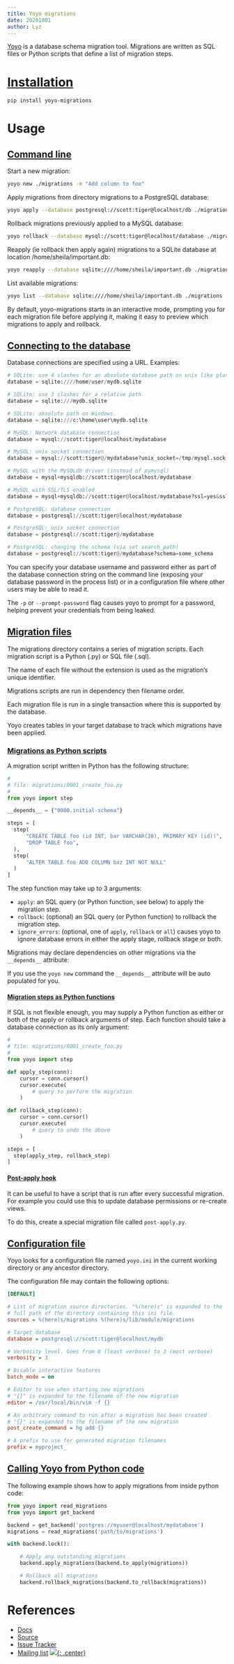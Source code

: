 ```yaml
---
title: Yoyo migrations
date: 20201001
author: Lyz
---
```


[Yoyo](https://ollycope.com/software/yoyo/latest) is a database
schema migration tool. Migrations are written as SQL files or Python scripts
that define a list of migration steps.

# [Installation](https://ollycope.com/software/yoyo/latest/#installation)

```bash
pip install yoyo-migrations
```

# Usage

## [Command line](https://ollycope.com/software/yoyo/latest/#command-line-usage)

Start a new migration:

```bash
yoyo new ./migrations -m "Add column to foo"
```

Apply migrations from directory migrations to a PostgreSQL database:

```bash
yoyo apply --database postgresql://scott:tiger@localhost/db ./migrations
```

Rollback migrations previously applied to a MySQL database:

```bash
yoyo rollback --database mysql://scott:tiger@localhost/database ./migrations
```

Reapply (ie rollback then apply again) migrations to a SQLite database at
location /home/sheila/important.db:

```bash
yoyo reapply --database sqlite:////home/sheila/important.db ./migrations
```

List available migrations:

```bash
yoyo list --database sqlite:////home/sheila/important.db ./migrations
```

By default, yoyo-migrations starts in an interactive mode, prompting you for
each migration file before applying it, making it easy to preview which
migrations to apply and rollback.

## [Connecting to the database](https://ollycope.com/software/yoyo/latest/#connecting-to-a-database)

Database connections are specified using a URL. Examples:

```python
# SQLite: use 4 slashes for an absolute database path on unix like platforms
database = sqlite:////home/user/mydb.sqlite

# SQLite: use 3 slashes for a relative path
database = sqlite:///mydb.sqlite

# SQLite: absolute path on Windows.
database = sqlite:///c:\home\user\mydb.sqlite

# MySQL: Network database connection
database = mysql://scott:tiger@localhost/mydatabase

# MySQL: unix socket connection
database = mysql://scott:tiger@/mydatabase?unix_socket=/tmp/mysql.sock

# MySQL with the MySQLdb driver (instead of pymysql)
database = mysql+mysqldb://scott:tiger@localhost/mydatabase

# MySQL with SSL/TLS enabled
database = mysql+mysqldb://scott:tiger@localhost/mydatabase?ssl=yes&sslca=/path/to/cert

# PostgreSQL: database connection
database = postgresql://scott:tiger@localhost/mydatabase

# PostgreSQL: unix socket connection
database = postgresql://scott:tiger@/mydatabase

# PostgreSQL: changing the schema (via set search_path)
database = postgresql://scott:tiger@/mydatabase?schema=some_schema
```

You can specify your database username and password either as part of the
database connection string on the command line (exposing your database password
in the process list) or in a configuration file where other users may be able to
read it.

The `-p` or `--prompt-password` flag causes yoyo to prompt for a password,
helping prevent your credentials from being leaked.

## [Migration files](https://ollycope.com/software/yoyo/latest/#migration-files)

The migrations directory contains a series of migration scripts. Each migration
script is a Python (.py) or SQL file (.sql).

The name of each file without the extension is used as the migration’s unique identifier.

Migrations scripts are run in dependency then filename order.

Each migration file is run in a single transaction where this is supported by the database.

Yoyo creates tables in your target database to track which migrations have been applied.


### [Migrations as Python scripts](https://ollycope.com/software/yoyo/latest/#migrations-as-python-scripts)

A migration script written in Python has the following structure:

```python
#
# file: migrations/0001_create_foo.py
#
from yoyo import step

__depends__ = {"0000.initial-schema"}

steps = [
  step(
      "CREATE TABLE foo (id INT, bar VARCHAR(20), PRIMARY KEY (id))",
      "DROP TABLE foo",
  ),
  step(
      "ALTER TABLE foo ADD COLUMN baz INT NOT NULL"
  )
]
```

The step function may take up to 3 arguments:

* `apply`: an SQL query (or Python function, see below) to apply the migration
    step.
* `rollback`: (optional) an SQL query (or Python function) to rollback the
    migration step.
* `ignore_errors`: (optional, one of `apply`, `rollback` or `all`) causes yoyo
    to ignore database errors in either the apply stage, rollback stage or
    both.


Migrations may declare dependencies on other migrations via the `__depends__`
attribute:

If you use the `yoyo new` command the `__depends__` attribute will be auto
populated for you.

#### [Migration steps as Python functions](https://ollycope.com/software/yoyo/latest/#migration-steps-as-python-functions)

If SQL is not flexible enough, you may supply a Python function as either or
both of the apply or rollback arguments of step. Each function should take
a database connection as its only argument:

```python
#
# file: migrations/0001_create_foo.py
#
from yoyo import step

def apply_step(conn):
    cursor = conn.cursor()
    cursor.execute(
        # query to perform the migration
    )

def rollback_step(conn):
    cursor = conn.cursor()
    cursor.execute(
        # query to undo the above
    )

steps = [
  step(apply_step, rollback_step)
]
```

#### [Post-apply hook](https://ollycope.com/software/yoyo/latest/#post-apply-hook)

It can be useful to have a script that is run after every successful migration.
For example you could use this to update database permissions or re-create
views.

To do this, create a special migration file called `post-apply.py`.


## [Configuration file](https://ollycope.com/software/yoyo/latest/#configuration-file)

Yoyo looks for a configuration file named `yoyo.ini` in the current working
directory or any ancestor directory.

The configuration file may contain the following options:

```ini
[DEFAULT]

# List of migration source directories. "%(here)s" is expanded to the
# full path of the directory containing this ini file.
sources = %(here)s/migrations %(here)s/lib/module/migrations

# Target database
database = postgresql://scott:tiger@localhost/mydb

# Verbosity level. Goes from 0 (least verbose) to 3 (most verbose)
verbosity = 3

# Disable interactive features
batch_mode = on

# Editor to use when starting new migrations
# "{}" is expanded to the filename of the new migration
editor = /usr/local/bin/vim -f {}

# An arbitrary command to run after a migration has been created
# "{}" is expanded to the filename of the new migration
post_create_command = hg add {}

# A prefix to use for generated migration filenames
prefix = myproject_
```

## [Calling Yoyo from Python code](https://ollycope.com/software/yoyo/latest/#calling-yoyo-from-python-code)

The following example shows how to apply migrations from inside python code:

```python
from yoyo import read_migrations
from yoyo import get_backend

backend = get_backend('postgres://myuser@localhost/mydatabase')
migrations = read_migrations('path/to/migrations')

with backend.lock():

    # Apply any outstanding migrations
    backend.apply_migrations(backend.to_apply(migrations))

    # Rollback all migrations
    backend.rollback_migrations(backend.to_rollback(migrations))
```

# References

* [Docs](https://ollycope.com/software/yoyo/latest/#installation)
* [Source](https://hg.sr.ht/~olly/yoyo)
* [Issue Tracker](https://todo.sr.ht/~olly/yoyo)
* [Mailing list](https://lists.sr.ht/~olly/yoyo)
[![](not-by-ai.svg){: .center}](https://notbyai.fyi)
